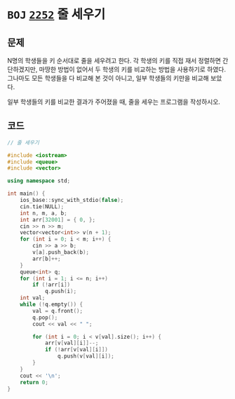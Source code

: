 # `BOJ` [`2252`](https://www.acmicpc.net/problem/2252) 줄 세우기



## 문제

N명의 학생들을 키 순서대로 줄을 세우려고 한다. 각 학생의 키를 직접 재서 정렬하면 간단하겠지만, 마땅한 방법이 없어서 두 학생의 키를 비교하는 방법을 사용하기로 하였다. 그나마도 모든 학생들을 다 비교해 본 것이 아니고, 일부 학생들의 키만을 비교해 보았다.

일부 학생들의 키를 비교한 결과가 주어졌을 때, 줄을 세우는 프로그램을 작성하시오.



## 코드

```cpp
// 줄 세우기

#include <iostream>
#include <queue>
#include <vector>

using namespace std;

int main() {
	ios_base::sync_with_stdio(false);
	cin.tie(NULL);
	int n, m, a, b;
	int arr[32001] = { 0, };
	cin >> n >> m;
	vector<vector<int>> v(n + 1);
	for (int i = 0; i < m; i++) {
		cin >> a >> b;
		v[a].push_back(b);
		arr[b]++;
	}
	queue<int> q;
	for (int i = 1; i <= n; i++)
		if (!arr[i])
			q.push(i);
	int val;
	while (!q.empty()) {
		val = q.front();
		q.pop();
		cout << val << " ";

		for (int i = 0; i < v[val].size(); i++) {
			arr[v[val][i]]--;
			if (!arr[v[val][i]])
				q.push(v[val][i]);
		}
	}
	cout << '\n';
	return 0;
}
```



